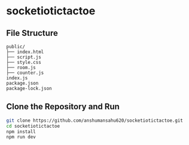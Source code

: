 # socketiotictactoe

## File Structure
```
public/
├── index.html
├── script.js
├── style.css
├── room.js
├── counter.js
index.js
package.json
package-lock.json
```

## Clone the Repository and Run

```bash
git clone https://github.com/anshumansahu620/socketiotictactoe.git
cd socketiotictactoe
npm install
npm run dev
```